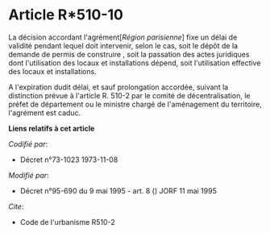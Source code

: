 # Article R*510-10

La décision accordant l'agrément[*Région parisienne*] fixe un délai de validité pendant lequel doit intervenir, selon le cas,
soit le dépôt de la demande de permis de construire , soit la passation des actes juridiques dont l'utilisation des locaux et
installations dépend, soit l'utilisation effective des locaux et installations.

A l'expiration dudit délai, et sauf prolongation accordée, suivant la distinction prévue à l'article R. 510-2 par le comité
de décentralisation, le préfet de département ou le ministre chargé de l'aménagement du territoire, l'agrément est caduc.

**Liens relatifs à cet article**

_Codifié par_:

  - Décret n°73-1023 1973-11-08

_Modifié par_:

  - Décret n°95-690 du 9 mai 1995 - art. 8 () JORF 11 mai 1995

_Cite_:

  - Code de l'urbanisme R510-2
